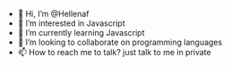 - 👋 Hi, I’m @Hellenaf
- 👀 I’m interested in Javascript
- 🌱 I’m currently learning Javascript
- 💞️ I’m looking to collaborate on programming languages
- 📫 How to reach me to talk? just talk to me in private

<!---
Hellenaf/Hellenaf is a ✨ special ✨ repository because its `README.md` (this file) appears on your GitHub profile.
You can click the Preview link to take a look at your changes.
--->
